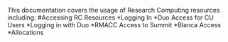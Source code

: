 This documentation covers the usage of Research Computing resources including:
#Accessing RC Resources
*Logging In 
*Duo Access for CU Users 
*Logging in with Duo 
*RMACC Access to Summit 
*Blanca Access 
*Allocations
